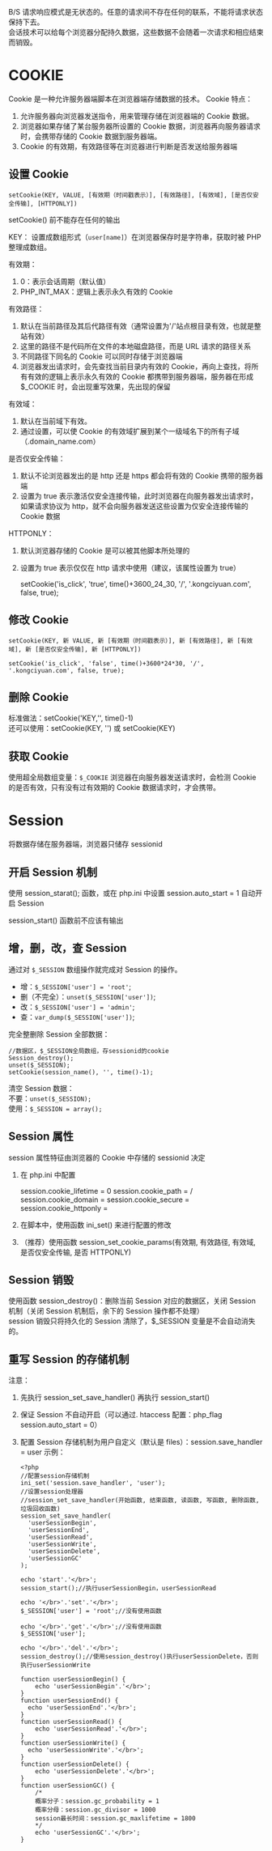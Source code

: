 B/S 请求响应模式是无状态的。任意的请求间不存在任何的联系，不能将请求状态保持下去。  
会话技术可以给每个浏览器分配持久数据，这些数据不会随着一次请求和相应结束而销毁。  

# COOKIE

Cookie 是一种允许服务器端脚本在浏览器端存储数据的技术。
Cookie 特点：

1.  允许服务器向浏览器发送指令，用来管理存储在浏览器端的 Cookie 数据。
2.  浏览器如果存储了某台服务器所设置的 Cookie 数据，浏览器再向服务器请求时，会携带存储的 Cookie 数据到服务器端。
3.  Cookie 的有效期，有效路径等在浏览器进行判断是否发送给服务器端

## 设置 Cookie

`setCookie(KEY, VALUE, [有效期（时间戳表示）], [有效路径], [有效域], [是否仅安全传输], [HTTPONLY])`  

setCookie() 前不能存在任何的输出

KEY：
设置成数组形式（`user[name]`）在浏览器保存时是字符串，获取时被 PHP 整理成数组。

有效期：

1.  0：表示会话周期（默认值）
2.  PHP_INT_MAX：逻辑上表示永久有效的 Cookie

有效路径：

1.  默认在当前路径及其后代路径有效（通常设置为'/'站点根目录有效，也就是整站有效）
2.  这里的路径不是代码所在文件的本地磁盘路径，而是 URL 请求的路径关系
3.  不同路径下同名的 Cookie 可以同时存储于浏览器端
4.  浏览器发出请求时，会先查找当前目录内有效的 Cookie，再向上查找，将所有有效的逻辑上表示永久有效的 Cookie 都携带到服务器端，服务器在形成 $\_COOKIE 时，会出现重写效果，先出现的保留

有效域：

1.  默认在当前域下有效。
2.  通过设置，可以使 Cookie 的有效域扩展到某个一级域名下的所有子域（.domain_name.com）

是否仅安全传输：

1.  默认不论浏览器发出的是 http 还是 https 都会将有效的 Cookie 携带的服务器端
2.  设置为 true 表示激活仅安全连接传输，此时浏览器在向服务器发出请求时，如果请求协议为 http，就不会向服务器发送这些设置为仅安全连接传输的 Cookie 数据

HTTPONLY：

1.  默认浏览器存储的 Cookie 是可以被其他脚本所处理的
2.  设置为 true 表示仅仅在 http 请求中使用（建议，该属性设置为 true）

    setCookie('is_click', 'true', time()+3600_24_30, '/', '.kongciyuan.com', false, true);

## 修改 Cookie

`setCookie(KEY, 新 VALUE, 新 [有效期（时间戳表示）], 新 [有效路径], 新 [有效域], 新 [是否仅安全传输], 新 [HTTPONLY])`

    setCookie('is_click', 'false', time()+3600*24*30, '/', '.kongciyuan.com', false, true);

## 删除 Cookie

标准做法：setCookie('KEY,'', time()-1)  
还可以使用：setCookie(KEY, '') 或 setCookie(KEY)

## 获取 Cookie

使用超全局数组变量：`$_COOKIE`
浏览器在向服务器发送请求时，会检测 Cookie 的是否有效，只有没有过有效期的 Cookie 数据请求时，才会携带。

# Session

将数据存储在服务器端，浏览器只储存 sessionid

## 开启 Session 机制

使用 session_starat(); 函数，或在 php.ini 中设置 session.auto_start = 1 自动开启 Session  

session_start() 函数前不应该有输出

## 增，删，改，查 Session

通过对 `$_SESSION` 数组操作就完成对 Session 的操作。  

-   增：`$_SESSION['user'] = 'root'`;
-   删（不完全）：`unset($_SESSION['user'])`;
-   改：`$_SESSION['user'] = 'admin'`;
-   查：`var_dump($_SESSION['user'])`;

完全整删除 Session 全部数据：

    //数据区，$_SESSION全局数组，存sessionid的cookie
    Session_destroy();
    unset($_SESSION);
    setCookie(session_name(), '', time()-1);

清空 Session 数据：  
不要：`unset($_SESSION);`  
使用：`$_SESSION = array();`

## Session 属性

session 属性特征由浏览器的 Cookie 中存储的 sessionid 决定  

1.  在 php.ini 中配置


    session.cookie_lifetime = 0
    session.cookie_path = /
    session.cookie_domain =
    session.cookie_secure =
    session.cookie_httponly =

2.  在脚本中，使用函数 ini_set() 来进行配置的修改

3.  （推荐）使用函数 session_set_cookie_params(有效期, 有效路径, 有效域, 是否仅安全传输, 是否 HTTPONLY)

## Session 销毁

使用函数 session_destroy()：删除当前 Session 对应的数据区，关闭 Session 机制（关闭 Session 机制后，余下的 Session 操作都不处理）  
session 销毁只将持久化的 Session 清除了，$\_SESSION 变量是不会自动消失的。  

## 重写 Session 的存储机制

注意：

1.  先执行 session_set_save_handler() 再执行 session_start()
2.  保证 Session 不自动开启（可以通过. htaccess 配置：php_flag session.auto_start = 0）
3.  配置 Session 存储机制为用户自定义（默认是 files）：session.save_handler = user
    示例：

        <?php
        //配置session存储机制
        ini_set('session.save_handler', 'user');
        //设置session处理器
        //session_set_save_handler(开始函数, 结束函数, 读函数, 写函数, 删除函数, 垃圾回收函数)
        session_set_save_handler(
          'userSessionBegin',
          'userSessionEnd',
          'userSessionRead',
          'userSessionWrite',
          'userSessionDelete',
          'userSessionGC'
        );

        echo 'start'.'</br>';
        session_start();//执行userSessionBegin，userSessionRead

        echo '</br>'.'set'.'</br>';
        $_SESSION['user'] = 'root';//没有使用函数

        echo '</br>'.'get'.'</br>';//没有使用函数
        $_SESSION['user'];

        echo '</br>'.'del'.'</br>';
        session_destroy();//使用session_destroy()执行userSessionDelete，否则执行userSessionWrite

        function userSessionBegin() {
            echo 'userSessionBegin'.'</br>';
        }
        function userSessionEnd() {
          echo 'userSessionEnd'.'</br>';
        }
        function userSessionRead() {
            echo 'userSessionRead'.'</br>';
        }
        function userSessionWrite() {
          echo 'userSessionWrite'.'</br>';
        }
        function userSessionDelete() {
            echo 'userSessionDelete'.'</br>';
        }
        function userSessionGC() {
            /*
            概率分子：session.gc_probability = 1
            概率分母：session.gc_divisor = 1000
            session最长时间：session.gc_maxlifetime = 1800
            */
            echo 'userSessionGC'.'</br>';
        }
